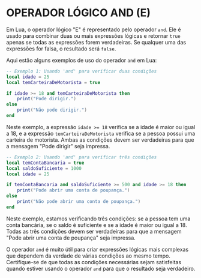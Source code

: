 # OPERADOR LÓGICO AND (E)
Em Lua, o operador lógico "E" é representado pelo operador `and`. Ele é usado para combinar duas ou mais expressões lógicas e retornar `true` apenas se todas as expressões forem verdadeiras. Se qualquer uma das expressões for falsa, o resultado será `false`.

Aqui estão alguns exemplos de uso do operador `and` em Lua:

```lua
-- Exemplo 1: Usando 'and' para verificar duas condições
local idade = 25
local temCarteiraDeMotorista = true

if idade >= 18 and temCarteiraDeMotorista then
    print("Pode dirigir.")
else
    print("Não pode dirigir.")
end
```

Neste exemplo, a expressão `idade >= 18` verifica se a idade é maior ou igual a 18, e a expressão `temCarteiraDeMotorista` verifica se a pessoa possui uma carteira de motorista. Ambas as condições devem ser verdadeiras para que a mensagem "Pode dirigir" seja impressa.

```lua
-- Exemplo 2: Usando 'and' para verificar três condições
local temContaBancaria = true
local saldoSuficiente = 1000
local idade = 25

if temContaBancaria and saldoSuficiente >= 500 and idade >= 18 then
    print("Pode abrir uma conta de poupança.")
else
    print("Não pode abrir uma conta de poupança.")
end
```

Neste exemplo, estamos verificando três condições: se a pessoa tem uma conta bancária, se o saldo é suficiente e se a idade é maior ou igual a 18. Todas as três condições devem ser verdadeiras para que a mensagem "Pode abrir uma conta de poupança" seja impressa.

O operador `and` é muito útil para criar expressões lógicas mais complexas que dependem da verdade de várias condições ao mesmo tempo. Certifique-se de que todas as condições necessárias sejam satisfeitas quando estiver usando o operador `and` para que o resultado seja verdadeiro.